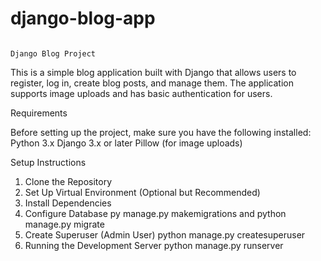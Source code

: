 # django-blog-app

                                                                                         Django Blog Project

This is a simple blog application built with Django that allows users to register, log in, create blog posts, and manage them. The application supports image uploads and has basic authentication for users.

Requirements

Before setting up the project, make sure you have the following installed:
Python 3.x
Django 3.x or later
Pillow (for image uploads)

Setup Instructions

1. Clone the Repository
2. Set Up Virtual Environment (Optional but Recommended)
3. Install Dependencies
4. Configure Database
   py manage.py makemigrations and python manage.py migrate
5. Create Superuser (Admin User)
   python manage.py createsuperuser
6. Running the Development Server
   python manage.py runserver
